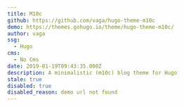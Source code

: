 ```yaml
---
title: M10c
github: https://github.com/vaga/hugo-theme-m10c
demo: https://themes.gohugo.io/theme/hugo-theme-m10c/
author: vaga
ssg:
  - Hugo
cms:
  - No Cms
date: 2019-01-19T09:43:35.000Z
description: A minimalistic (m10c) blog theme for Hugo
stale: true
disabled: true
disabled_reason: demo url not found
---
```

